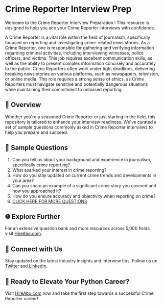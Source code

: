 # Crime Reporter Interview Prep

Welcome to the Crime Reporter Interview Preparation ! This resource is designed to help you ace your Crime Reporter interviews with confidence.

A Crime Reporter is a vital role within the field of journalism, specifically focused on reporting and investigating crime-related news stories. As a Crime Reporter, one is responsible for gathering and verifying information regarding criminal activities, including interviewing witnesses, police officers, and victims. This job requires excellent communication skills, as well as the ability to present complex information concisely and accurately to the public. Crime Reporters often work under tight deadlines, delivering breaking news stories on various platforms, such as newspapers, television, or online media. This role requires a strong sense of ethics, as Crime Reporters must navigate sensitive and potentially dangerous situations while maintaining their commitment to unbiased reporting.

## 🚀 Overview

Whether you're a seasoned Crime Reporter or just starting in the field, this repository is tailored to enhance your interview readiness. We've curated a set of sample questions commonly asked in Crime Reporter interviews to help you prepare and succeed.

## 📝 Sample Questions

1. Can you tell us about your background and experience in journalism, specifically crime reporting?
2. What sparked your interest in crime reporting?
3. How do you stay updated on current crime trends and developments in your area?
4. Can you share an example of a significant crime story you covered and how you approached it?
5. How do you ensure accuracy and objectivity when reporting on crime?
6. [CLICK HERE FOR MORE QUESTIONS](https://hireabo.com/job/8_0_29/Crime%20Reporter)

## 🌐 Explore Further

For an extensive question bank and more resources across 5,000 fields, visit [HireAbo.com](https://www.hireabo.com).

## 📱 Connect with Us

Stay updated on the latest industry insights and interview tips. Follow us on [Twitter](https://twitter.com/hireabo) and [LinkedIn](https://www.linkedin.com/in/hire-abo-3609972a8/).

## 🚀 Ready to Elevate Your Python Career?

Visit [HireAbo.com](https://www.hireabo.com) now and take the first step towards a successful Crime Reporter career!